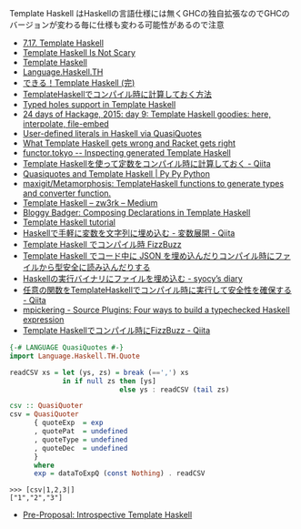 Template Haskell はHaskellの言語仕様には無くGHCの独自拡張なのでGHCのバージョンが変わる毎に仕様も変わる可能性があるので注意

* [7.17. Template Haskell](https://downloads.haskell.org/~ghc/latest/docs/html/users_guide/template-haskell.html)
* [Template Haskell Is Not Scary](http://www.parsonsmatt.org/programming/2015/11/15/template_haskell.html)
* [Template Haskell](https://wiki.haskell.org/Template_Haskell)
* [Language.Haskell.TH](http://hackage.haskell.org/package/template-haskell-2.5.0.0/docs/Language-Haskell-TH.html)
* [できる！Template Haskell (完)](http://haskell.g.hatena.ne.jp/mr_konn/20111218/1324220725)
* [TemplateHaskellでコンパイル時に計算しておく方法](http://qiita.com/hiyakashi_/items/452549b8766c341cd3c8)
* [Typed holes support in Template Haskell](http://lambda.jstolarek.com/2015/10/typed-holes-support-in-template-haskell/)
* [24 days of Hackage, 2015: day 9: Template Haskell goodies: here, interpolate, file-embed](http://conscientiousprogrammer.com/blog/2015/12/09/24-days-of-hackage-2015-day-9-template-haskell-goodies-here-interpolate-file-embed/)
* [User-defined literals in Haskell via QuasiQuotes](http://harry.garrood.me/blog/qq-literals/)
* [What Template Haskell gets wrong and Racket gets right](http://blog.ezyang.com/2016/07/what-template-haskell-gets-wrong-and-racket-gets-right/?utm_source=feedburner&utm_medium=feed&utm_campaign=Feed%3A+ezyang+%28Inside+245s%29)
* [functor.tokyo -- Inspecting generated Template Haskell](https://functor.tokyo/blog/2017-01-16-looking-at-generated-template-haskell)
* [Template Haskellを使って定数をコンパイル時に計算しておく - Qiita](http://qiita.com/aosho235/items/62ca7e5b3135e1f3122d)
* [Quasiquotes and Template Haskell \| Py Py Python](http://www.pypython.site/2017/01/quasiquotes-and-template-haskell.html)
* [maxigit/Metamorphosis: TemplateHaskell functions to generate types and converter function.](https://github.com/maxigit/Metamorphosis)
* [Template Haskell – zw3rk – Medium](https://medium.com/@zw3rk/template-haskell-75c7b67f9718)
* [Bloggy Badger: Composing Declarations in Template Haskell](http://gelisam.blogspot.jp/2017/10/composing-declarations-in-template.html)
* [Template Haskell tutorial](https://markkarpov.com/tutorial/th.html)
* [Haskellで手軽に変数を文字列に埋め込む - 変数展開 - Qiita](https://qiita.com/nwtgck/items/f1478b4b232a22e747a1)
* [Template Haskell でコンパイル時 FizzBuzz](http://ryota-ka.hatenablog.com/entry/2018/01/25/031605)
* [Template Haskell でコード中に JSON を埋め込んだりコンパイル時にファイルから型安全に読み込んだりする](http://ryota-ka.hatenablog.com/entry/2018/02/14/103000)
* [Haskellの実行バイナリにファイルを埋め込む - syocy’s diary](http://syocy.hatenablog.com/entry/2018/02/14/160833)
* [任意の関数をTemplateHaskellでコンパイル時に実行して安全性を確保する - Qiita](https://qiita.com/nwtgck/items/b6d048c2730c37be0870)
* [mpickering - Source Plugins: Four ways to build a typechecked Haskell expression](http://mpickering.github.io/posts/2018-06-11-source-plugins.html)
* [Template Haskellでコンパイル時にFizzBuzz - Qiita](https://qiita.com/YoshikuniJujo/items/a8373c1bd1986ced9d5d)

```haskell
{-# LANGUAGE QuasiQuotes #-}
import Language.Haskell.TH.Quote

readCSV xs = let (ys, zs) = break (==',') xs
             in if null zs then [ys]
                           else ys : readCSV (tail zs)

csv :: QuasiQuoter
csv = QuasiQuoter
      { quoteExp  = exp
      , quotePat  = undefined
      , quoteType = undefined
      , quoteDec  = undefined
      }
      where
      exp = dataToExpQ (const Nothing) . readCSV
```

```
>>> [csv|1,2,3|]
["1","2","3"]
```

* [Pre-Proposal: Introspective Template Haskell](https://mail.haskell.org/pipermail/ghc-devs/2015-November/010402.html)
